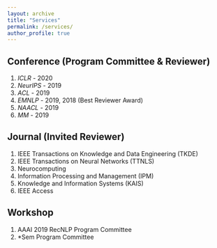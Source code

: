 ```yaml
---
layout: archive
title: "Services"
permalink: /services/
author_profile: true
---
```


## Conference (Program Committee \& Reviewer)

1. *ICLR* -  2020
2. *NeurIPS* - 2019
3. *ACL* - 2019
4. *EMNLP* - 2019, 2018 (Best Reviewer Award)
5. *NAACL* - 2019
6. *MM* - 2019

## Journal (Invited Reviewer)
1. IEEE Transactions on Knowledge and Data Engineering (TKDE)
2. IEEE Transactions on Neural Networks (TTNLS)
3. Neurocomputing
4. Information Processing and Management (IPM)
5. Knowledge and Information Systems (KAIS)
6. IEEE Access


## Workshop
1. AAAI 2019 RecNLP Program Committee
2. \*Sem Program Committee
